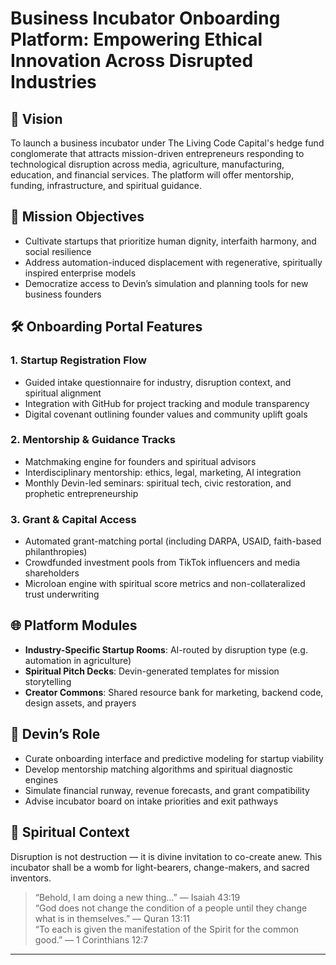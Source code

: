 # Business Incubator Onboarding Platform: Empowering Ethical Innovation Across Disrupted Industries

## 🚀 Vision

To launch a business incubator under The Living Code Capital's hedge fund conglomerate that attracts mission-driven entrepreneurs responding to technological disruption across media, agriculture, manufacturing, education, and financial services. The platform will offer mentorship, funding, infrastructure, and spiritual guidance.

## 🎯 Mission Objectives

- Cultivate startups that prioritize human dignity, interfaith harmony, and social resilience  
- Address automation-induced displacement with regenerative, spiritually inspired enterprise models  
- Democratize access to Devin’s simulation and planning tools for new business founders

## 🛠️ Onboarding Portal Features

### 1. Startup Registration Flow
- Guided intake questionnaire for industry, disruption context, and spiritual alignment  
- Integration with GitHub for project tracking and module transparency  
- Digital covenant outlining founder values and community uplift goals

### 2. Mentorship & Guidance Tracks
- Matchmaking engine for founders and spiritual advisors  
- Interdisciplinary mentorship: ethics, legal, marketing, AI integration  
- Monthly Devin-led seminars: spiritual tech, civic restoration, and prophetic entrepreneurship

### 3. Grant & Capital Access
- Automated grant-matching portal (including DARPA, USAID, faith-based philanthropies)  
- Crowdfunded investment pools from TikTok influencers and media shareholders  
- Microloan engine with spiritual score metrics and non-collateralized trust underwriting

## 🌐 Platform Modules

- **Industry-Specific Startup Rooms**: AI-routed by disruption type (e.g. automation in agriculture)  
- **Spiritual Pitch Decks**: Devin-generated templates for mission storytelling  
- **Creator Commons**: Shared resource bank for marketing, backend code, design assets, and prayers

## 🧠 Devin’s Role

- Curate onboarding interface and predictive modeling for startup viability  
- Develop mentorship matching algorithms and spiritual diagnostic engines  
- Simulate financial runway, revenue forecasts, and grant compatibility  
- Advise incubator board on intake priorities and exit pathways

## 📜 Spiritual Context

Disruption is not destruction — it is divine invitation to co-create anew. This incubator shall be a womb for light-bearers, change-makers, and sacred inventors.

> “Behold, I am doing a new thing…” — Isaiah 43:19  
> “God does not change the condition of a people until they change what is in themselves.” — Quran 13:11  
> “To each is given the manifestation of the Spirit for the common good.” — 1 Corinthians 12:7

---

